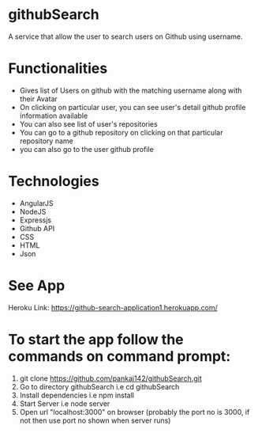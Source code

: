 # githubSearch

A service that allow the user to search users on Github using username.

# Functionalities

* Gives list of Users on github with the matching username along with their Avatar
* On clicking on particular user, you can see user's detail github profile information available
* You can also see list of user's repositories
* You can go to a github repository on clicking on that particular repository name 
* you can also go to the user github profile 


# Technologies

* AngularJS
* NodeJS
* Expressjs
* Github API
* CSS
* HTML
* Json


# See App

Heroku Link: https://github-search-application1.herokuapp.com/ 

# To start the app follow the commands on command prompt:

1) git clone https://github.com/pankaj142/githubSearch.git
2) Go to directory githubSearch i.e cd githubSearch
3) Install dependencies i.e npm install
4) Start Server i.e node server
5) Open url "localhost:3000" on browser (probably the port no is 3000, if not then use port no shown when server runs) 
